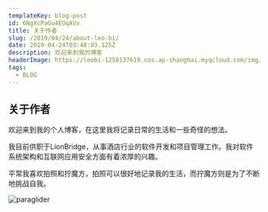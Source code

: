 ```yaml
---
templateKey: blog-post
id: 6NgXcPaGu4EOqAVv
title: 关于作者
slug: /2019/04/24/about-leo-bi/
date: 2019-04-24T03:48:03.125Z
description: 欢迎来到我的博客
headerImage: https://leobi-1258137619.cos.ap-shanghai.myqcloud.com/img/header-about.jpg
tags:
  - BLOG
---
```


## 关于作者

欢迎来到我的个人博客，在这里我将记录日常的生活和一些奇怪的想法。

我目前供职于LionBridge，从事酒店行业的软件开发和项目管理工作。我对软件系统架构和互联网应用安全方面有着浓厚的兴趣。

平常我喜欢拍照和拧魔方，拍照可以很好地记录我的生活，而拧魔方则是为了不断地挑战自我。

![paraglider](https://leobi-1258137619.cos.ap-shanghai.myqcloud.com/img/leo-paraglider-small.jpg)

